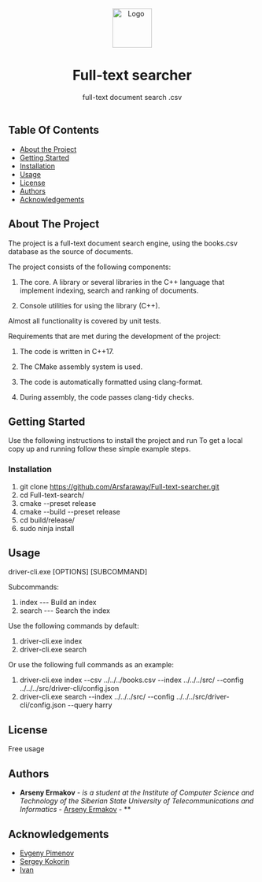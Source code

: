 <br/>
<p align="center">
  <a href="https://github.com/ShaanCoding/ReadME-Generator">
    <img src="https://cdn1.iconfinder.com/data/icons/trycons/32/search-1024.png" alt="Logo" width="80" height="80">
  </a>

  <h1 align="center">Full-text searcher</h1>

  <p align="center">
    full-text document search .csv
    <br/>
    <br/>
  </p>
</p>



## Table Of Contents

* [About the Project](#about-the-project)
* [Getting Started](#getting-started)
* [Installation](#installation)
* [Usage](#usage)
* [License](#license)
* [Authors](#authors)
* [Acknowledgements](#acknowledgements)

## About The Project

The project is a full-text document search engine, using the books.csv database as the source of documents.

The project consists of the following components:

1) The core. A library or several libraries in the C++ language that implement indexing, search and ranking of documents.

2) Console utilities for using the library (C++).

Almost all functionality is covered by unit tests.

Requirements that are met during the development of the project:

1) The code is written in C++17.

2) The CMake assembly system is used.

3) The code is automatically formatted using clang-format.

4) During assembly, the code passes clang-tidy checks.

## Getting Started

Use the following instructions to install the project and run
To get a local copy up and running follow these simple example steps.

### Installation

1. git clone https://github.com/Arsfaraway/Full-text-searcher.git
2. cd Full-text-search/
3. cmake --preset release
4. cmake --build --preset release
5. cd build/release/
6. sudo ninja install

## Usage

driver-cli.exe [OPTIONS] [SUBCOMMAND]

Subcommands:
 1. index   --- Build an index
 2. search  --- Search the index

Use the following commands by default:
1. driver-cli.exe index
2. driver-cli.exe search

Or use the following full commands as an example:
1. driver-cli.exe index --csv ../../../books.csv --index ../../../src/ --config ../../../src/driver-cli/config.json
2. driver-cli.exe search --index ../../../src/ --config ../../../src/driver-cli/config.json --query harry


## License

Free usage

## Authors

* **Arseny Ermakov** - *is a student at the Institute of Computer Science and Technology of the Siberian State University of Telecommunications and Informatics* - [Arseny Ermakov](https://github.com/Arsfaraway/Full-text-searcher) - **

## Acknowledgements

* [Evgeny Pimenov](https://github.com/evgeny-p)
* [Sergey Kokorin](https://github.com/ghazan54)
* [Ivan](https://github.com/coldysplash)
